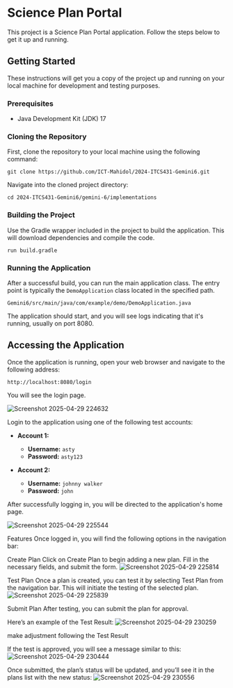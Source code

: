 
# Science Plan Portal

This project is a Science Plan Portal application. Follow the steps below to get it up and running.

## Getting Started

These instructions will get you a copy of the project up and running on your local machine for development and testing purposes.

### Prerequisites

* Java Development Kit (JDK) 17


### Cloning the Repository

First, clone the repository to your local machine using the following command:

```
git clone https://github.com/ICT-Mahidol/2024-ITCS431-Gemini6.git
```

Navigate into the cloned project directory:

```
cd 2024-ITCS431-Gemini6/gemini-6/implementations
```

### Building the Project

Use the Gradle wrapper included in the project to build the application. This will download dependencies and compile the code.

```
run build.gradle
```


### Running the Application

After a successful build, you can run the main application class. The entry point is typically the `DemoApplication` class located in the specified path.


```
Gemini6/src/main/java/com/example/demo/DemoApplication.java
```

The application should start, and you will see logs indicating that it's running, usually on port 8080.

## Accessing the Application

Once the application is running, open your web browser and navigate to the following address:

```
http://localhost:8080/login
```

You will see the login page.

![Screenshot 2025-04-29 224632](https://github.com/user-attachments/assets/75af7b3a-e978-43bf-8d8f-19af511fe5f9)


Login to the application using one of the following test accounts:

* **Account 1:**
    * **Username:** `asty`
    * **Password:** `asty123`

* **Account 2:**
    * **Username:** `johnny walker`
    * **Password:** `john`

After successfully logging in, you will be directed to the application's home page.

![Screenshot 2025-04-29 225544](https://github.com/user-attachments/assets/90ee465f-e8db-44a7-bac6-cb17e1b30ec7)

Features
Once logged in, you will find the following options in the navigation bar:

Create Plan
Click on Create Plan to begin adding a new plan. Fill in the necessary fields, and submit the form.
![Screenshot 2025-04-29 225814](https://github.com/user-attachments/assets/8e5de233-b874-4a62-bfb5-b083c6920efa)


Test Plan
Once a plan is created, you can test it by selecting Test Plan from the navigation bar. This will initiate the testing of the selected plan.
![Screenshot 2025-04-29 225839](https://github.com/user-attachments/assets/60ab88d7-d999-4c46-9a3e-1a2cdf52941c)


Submit Plan
After testing, you can submit the plan for approval.

Here’s an example of the Test Result:
![Screenshot 2025-04-29 230259](https://github.com/user-attachments/assets/20aca4a5-b6d8-4b7a-a941-ecb45ced25b8)

make adjustment following the Test Result

If the test is approved, you will see a message similar to this:
![Screenshot 2025-04-29 230444](https://github.com/user-attachments/assets/04eeeee0-172b-4c5e-aa8a-8b6df4c79ede)

Once submitted, the plan’s status will be updated, and you’ll see it in the plans list with the new status:
![Screenshot 2025-04-29 230556](https://github.com/user-attachments/assets/bfd7502d-e8bf-405b-b68b-66da5caefe28)





